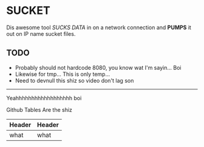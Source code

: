 SUCKET
======

Dis awesome tool *SUCKS DATA* in on a network connection and **PUMPS** it out on IP name sucket files.

## TODO
* Probably should not hardcode 8080, you know wat I'm sayin... Boi
* Likewise for tmp... This is only temp...
* Need to devnull this shiz so video don't lag son

* * *

Yeahhhhhhhhhhhhhhhhhh boi


Github Tables Are the shiz

| Header    | Header   |
| --------- | -------- |
| what      | what     |

